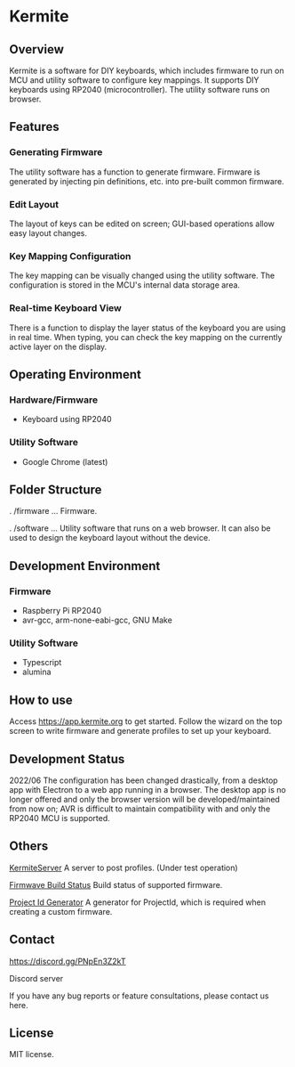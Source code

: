 # Kermite

## Overview

Kermite is a software for DIY keyboards, which includes firmware to run on MCU and utility software to configure key mappings. It supports DIY keyboards using RP2040 (microcontroller). The utility software runs on browser.

## Features

### Generating Firmware

The utility software has a function to generate firmware. Firmware is generated by injecting pin definitions, etc. into pre-built common firmware.

### Edit Layout

The layout of keys can be edited on screen; GUI-based operations allow easy layout changes.

### Key Mapping Configuration

The key mapping can be visually changed using the utility software. The configuration is stored in the MCU's internal data storage area.

### Real-time Keyboard View

There is a function to display the layer status of the keyboard you are using in real time. When typing, you can check the key mapping on the currently active layer on the display.
## Operating Environment

### Hardware/Firmware
- Keyboard using RP2040
### Utility Software
- Google Chrome (latest)
## Folder Structure

. /firmware ... Firmware.

. /software ... Utility software that runs on a web browser. It can also be used to design the keyboard layout without the device.

## Development Environment

### Firmware
- Raspberry Pi RP2040
- avr-gcc, arm-none-eabi-gcc, GNU Make

### Utility Software
- Typescript
- alumina

## How to use

Access https://app.kermite.org to get started. Follow the wizard on the top screen to write firmware and generate profiles to set up your keyboard.
## Development Status

2022/06
The configuration has been changed drastically, from a desktop app with Electron to a web app running in a browser. The desktop app is no longer offered and only the browser version will be developed/maintained from now on; AVR is difficult to maintain compatibility with and only the RP2040 MCU is supported.

## Others
[KermiteServer](https://dev.server.kermite.org/) A server to post profiles. (Under test operation)

[Firmwave Build Status](https://app.kermite.org/firmware-stats/) Build status of supported firmware.

[Project Id Generator](https://app.kermite.org/krs/generator/) A generator for ProjectId, which is required when creating a custom firmware.

## Contact
https://discord.gg/PNpEn3Z2kT

Discord server

If you have any bug reports or feature consultations, please contact us here.
## License
MIT license.

